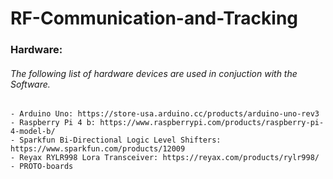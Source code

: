# RF-Communication-and-Tracking


### Hardware:
###### The following list of hardware devices are used in conjuction with the Software. 
    - Arduino Uno: https://store-usa.arduino.cc/products/arduino-uno-rev3
    - Raspberry Pi 4 b: https://www.raspberrypi.com/products/raspberry-pi-4-model-b/
    - Sparkfun Bi-Directional Logic Level Shifters: https://www.sparkfun.com/products/12009
    - Reyax RYLR998 Lora Transceiver: https://reyax.com/products/rylr998/
    - PROTO-boards
 

